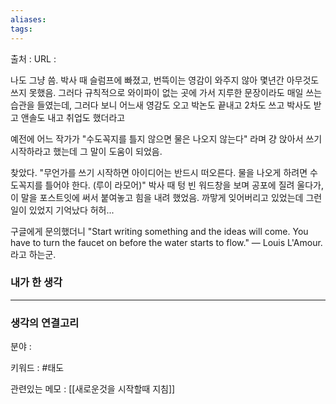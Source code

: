 ```yaml
---
aliases: 
tags:
---
```

출처 : 
URL : 

나도 그냥 씀. 박사 때 슬럼프에 빠졌고, 번뜩이는 영감이 와주지 않아 몇년간 아무것도 쓰지 못했음. 그러다 규칙적으로 와이파이 없는 곳에 가서 지루한 문장이라도 매일 쓰는 습관을 들였는데, 그러다 보니 어느새 영감도 오고 박논도 끝내고 2차도 쓰고 박사도 받고 앤솔도 내고 취업도 했더라고

예전에 어느 작가가 "수도꼭지를 틀지 않으면 물은 나오지 않는다" 라며 걍 앉아서 쓰기 시작하라고 했는데 그 말이 도움이 되었음.

찾았다. "무언가를 쓰기 시작하면 아이디어는 반드시 떠오른다. 물을 나오게 하려면 수도꼭지를 틀어야 한다. (루이 라모어)" 박사 때 텅 빈 워드창을 보며 공포에 질려 울다가, 이 말을 포스트잇에 써서 붙여놓고 힘을 내려 했었음. 까맣게 잊어버리고 있었는데 그런 일이 있었지 기억났다 허허...

구글에게 문의했더니 "Start writing something and the ideas will come. You have to turn the faucet on before the water starts to flow." ― Louis L'Amour. 라고 하는군.

### 내가 한 생각

---
### 생각의 연결고리
분야 : 

키워드 : #태도


관련있는 메모 : [[새로운것을 시작할때 지침]]

